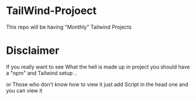 # TailWind-Projoect
This repo will be having "Monthly" Tailwind Projects

# Disclaimer    

If you really want to see What the hell is made up in project you should have a "npm" and Tailwind setup .. 
 
 or Those who don't know how to view it just add Script in the head one and you can view it 
 
